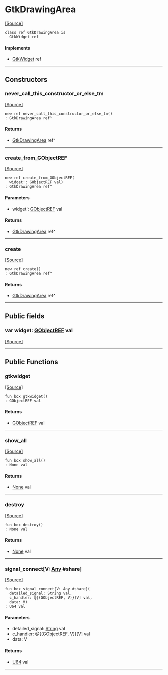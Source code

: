 # GtkDrawingArea
<span class="source-link">[[Source]](src/gtk3/GtkDrawingArea.md#L6)</span>
```pony
class ref GtkDrawingArea is
  GtkWidget ref
```

#### Implements

* [GtkWidget](gtk3-GtkWidget.md) ref

---

## Constructors

### never_call_this_constructor_or_else_tm
<span class="source-link">[[Source]](src/gtk3/GtkDrawingArea.md#L10)</span>


```pony
new ref never_call_this_constructor_or_else_tm()
: GtkDrawingArea ref^
```

#### Returns

* [GtkDrawingArea](gtk3-GtkDrawingArea.md) ref^

---

### create_from_GObjectREF
<span class="source-link">[[Source]](src/gtk3/GtkDrawingArea.md#L13)</span>


```pony
new ref create_from_GObjectREF(
  widget': GObjectREF val)
: GtkDrawingArea ref^
```
#### Parameters

*   widget': [GObjectREF](gtk3-..-gobject-GObjectREF.md) val

#### Returns

* [GtkDrawingArea](gtk3-GtkDrawingArea.md) ref^

---

### create
<span class="source-link">[[Source]](src/gtk3/GtkDrawingArea.md#L17)</span>


```pony
new ref create()
: GtkDrawingArea ref^
```

#### Returns

* [GtkDrawingArea](gtk3-GtkDrawingArea.md) ref^

---

## Public fields

### var widget: [GObjectREF](gtk3-..-gobject-GObjectREF.md) val
<span class="source-link">[[Source]](src/gtk3/GtkDrawingArea.md#L7)</span>



---

## Public Functions

### gtkwidget
<span class="source-link">[[Source]](src/gtk3/GtkDrawingArea.md#L9)</span>


```pony
fun box gtkwidget()
: GObjectREF val
```

#### Returns

* [GObjectREF](gtk3-..-gobject-GObjectREF.md) val

---

### show_all
<span class="source-link">[[Source]](src/gtk3/GtkWidget.md#L4)</span>


```pony
fun box show_all()
: None val
```

#### Returns

* [None](builtin-None.md) val

---

### destroy
<span class="source-link">[[Source]](src/gtk3/GtkWidget.md#L10)</span>


```pony
fun box destroy()
: None val
```

#### Returns

* [None](builtin-None.md) val

---

### signal_connect\[V: [Any](builtin-Any.md) #share\]
<span class="source-link">[[Source]](src/gtk3/GtkWidget.md#L13)</span>


```pony
fun box signal_connect[V: Any #share](
  detailed_signal: String val,
  c_handler: @{(GObjectREF, V)}[V] val,
  data: V)
: U64 val
```
#### Parameters

*   detailed_signal: [String](builtin-String.md) val
*   c_handler: @{(GObjectREF, V)}[V] val
*   data: V

#### Returns

* [U64](builtin-U64.md) val

---

